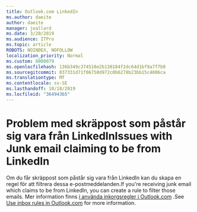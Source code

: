 ```yaml
---
title: Outlook.com LinkedIn
ms.author: daeite
author: daeite
manager: joallard
ms.date: 3/20/2019
ms.audience: ITPro
ms.topic: article
ROBOTS: NOINDEX, NOFOLLOW
localization_priority: Normal
ms.custom: 8000079
ms.openlocfilehash: 136b349c374518e2b130184f2dc64d1bf9a7f7b0
ms.sourcegitcommit: 037331d71f06750d972c0b6278b23bb15c4806ca
ms.translationtype: MT
ms.contentlocale: sv-SE
ms.lasthandoff: 10/18/2019
ms.locfileid: "36494365"
---
```

# <a name="issues-with-junk-email-claiming-to-be-from-linkedin"></a><span data-ttu-id="fa048-102">Problem med skräppost som påstår sig vara från LinkedIn</span><span class="sxs-lookup"><span data-stu-id="fa048-102">Issues with Junk email claiming to be from LinkedIn</span></span>

<span data-ttu-id="fa048-103">Om du får skräppost som påstår sig vara från LinkedIn kan du skapa en regel för att filtrera dessa e-postmeddelanden.</span><span class="sxs-lookup"><span data-stu-id="fa048-103">If you're receiving junk email which claims to be from LinkedIn, you can create a rule to filter those emails.</span></span>
<span data-ttu-id="fa048-104">Mer information finns [i använda inkorgsregler i Outlook.com](https://aka.ms/OutlookComInboxRules) .</span><span class="sxs-lookup"><span data-stu-id="fa048-104">See [Use inbox rules in Outlook.com](https://aka.ms/OutlookComInboxRules) for more information.</span></span>


